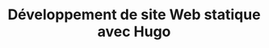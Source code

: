 ---
title: Développement de site Web statique avec Hugo
image: 
  src: /images/uploads/logo-hugo.svg
hero:
  title: Développement de site Web statique avec Hugo
  image: 
    src: /images/uploads/logo-hugo.svg
blocks:
  - type: editorial
    title: La puissance de Hugo
    text: >-
      Hugo est une framework de développement de sites Web statiques rapide, flexible et légère. Sa simplicité et sa rapidité en font un excellent choix pour les sites Web statiques. Avec une variété de thèmes et de fonctionnalités, nous pouvons personnaliser votre site Web Hugo pour qu'il réponde à vos besoins spécifiques. Que vous souhaitiez un blog, une page personnelle ou un site professionnel, Hugo peut tout gérer efficacement.
  - type: editorial
    direction: rtl
    title: Pourquoi choisir le statique ?
    text: >-
      Un site Web statique offre une expérience utilisateur fluide et rapide. Il se charge rapidement, est sécurisé, et est facile à maintenir. Cela signifie une rétention plus élevée des visiteurs, une meilleure sécurité, et moins de tracas de gestion.


      **Simplicité de Gestion :** Les sites statiques sont faciles à gérer et à mettre à jour, vous permettant de vous concentrer sur le contenu.


      **Vitesse et Performance :** Les sites statiques se chargent rapidement, offrant une expérience utilisateur exceptionnelle.


      **Sécurité Améliorée :** Moins de complexité signifie une sécurité renforcée, protégeant votre site contre les menaces.
  - type: editorial
    title: Développement du thème sur mesure
    text: >-
      Nous concevons entièrement le thème de votre site Web.
    image: 
      src: /images/uploads/screen-hugo.png
      alt: Écran du choix de thème dans Wordpress
    cta:
      text: Site Web de Hugo
      blank: true
      url: https://gohugo.io/
  - type: editorial
    direction: rtl
    title: Decap CMS pour gérer le contenu
    text: Extrêment léger et simple d’utilisation, Decap CMS est la meilleure solution pour éditer des site Web statique en Headless.
    image:
      src: /images/uploads/screen-decap.png
    cta:
      text: Site Web de Decap CMS
      blank: true
      url: https://decapcms.org/
  - type: title
    heading:
      title: Nous avons développé un framework Hugo utilisant Bootstrap et Decap CMS
      text: Il permet de garantir une grande qualité de code et de développer plus rapidement.
  - type: editorial
    direction: rtl
    title: Hugolify
    text: >-
      Solution Jamstack pour créer facilement un site Web rapide, aussi accessible que possible et à faible émission de carbone. Tout en ayant un espace admin dédié et simplifié.
    image:
      src: /images/uploads/hugolify-2.png
      alt: Hugolify
    cta:
      blank: false
      url: /notre-solution-et-produits/hugolify/
      text: Découvrir Hugolify
  - type: cta
    background: true
    heading:
      title: Ayez un site Web statique de qualité en ligne dès aujourd’hui
    cta:
      text: Contactez-nous
      url: /contact/
---